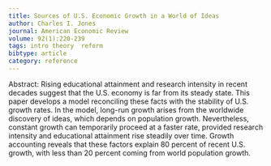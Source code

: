 ```yaml
---
title: Sources of U.S. Economic Growth in a World of Ideas
author: Charles I. Jones
journal: American Economic Review
volume: 92(1):220-239
tags: intro theory  reform
bibtype: article
category: reference
---
```

Abstract: Rising educational attainment and research intensity in recent decades suggest that the U.S. economy is far from its steady state. This paper develops a model reconciling these facts with the stability of U.S. growth rates. In the model, long-run growth arises from the worldwide discovery of ideas, which depends on population growth. Nevertheless, constant growth can temporarily proceed at a faster rate, provided research intensity and educational attainment rise steadily over time. Growth accounting reveals that these factors explain 80 percent of recent U.S. growth, with less than 20 percent coming from world population growth.
